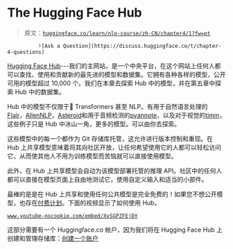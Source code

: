 # The Hugging Face Hub

> 原文：[`huggingface.co/learn/nlp-course/zh-CN/chapter4/1?fw=pt`](https://huggingface.co/learn/nlp-course/zh-CN/chapter4/1?fw=pt)

              ![Ask a Question](https://discuss.huggingface.co/t/chapter-4-questions)

[Hugging Face Hub](https://huggingface.co/)---我们的主网站，是一个中央平台，在这个网站上任何人都可以查找、使用和贡献新的最先进的模型和数据集。它拥有各种各样的模型，公开可用的模型超过 10,000 个。我们在本章去探索 Hub 中的模型，并在第五章中探索 Hub 中的数据集。

Hub 中的模型不仅限于🤗 Transformers 甚至 NLP。有用于自然语言处理的[Flair](https://github.com/flairNLP/flair)，[AllenNLP](https://github.com/allenai/allennlp)，[Asteroid](https://github.com/asteroid-team/asteroid)和用于音频检测的[pyannote](https://github.com/pyannote/pyannote-audio)，以及对于视觉的[timm](https://github.com/rwightman/pytorch-image-models)，这些例子只是 Hub 中冰山一角，更多的模型。可以由你去探索。

这些模型中的每一个都作为 Git 存储库托管，这允许进行版本控制和重现。在 Hub 上共享模型意味着将其向社区开放，让任何希望使用它的人都可以轻松访问它，从而使其他人不用为训练模型而苦恼就可以直接使用模型。

此外，在 Hub 上共享模型会自动为该模型部署托管的推理 API。社区中的任何人都可以直接在模型页面上自由地测试它，使用自定义输入和适当的小部件。

最棒的是是在 Hub 上共享和使用任何公共模型是完全免费的！如果您不想公开模型，也存在[付费计划](https://huggingface.co/pricing)。下面的视频显示了如何使用 Hub。

[`www.youtube-nocookie.com/embed/XvSGPZFEjDY`](https://www.youtube-nocookie.com/embed/XvSGPZFEjDY)

这部分需要有一个 Huggingface.co 帐户，因为我们将在 Hugging Face Hub 上创建和管理存储库：[创建一个账户](https://huggingface.co/join)